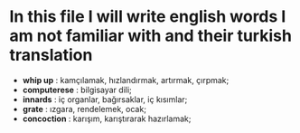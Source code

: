# In this file I will write english words I am not familiar with and their turkish translation

- **whip up** : kamçılamak, hızlandırmak, artırmak, çırpmak;
- **computerese** : bilgisayar dili;
- **innards** : iç organlar, bağırsaklar, iç kısımlar;
- **grate** : ızgara, rendelemek, ocak;
- **concoction** : karışım, karıştırarak hazırlamak;